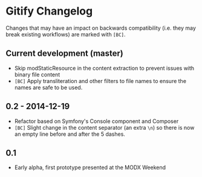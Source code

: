 # Gitify Changelog

Changes that may have an impact on backwards compatibility (i.e. they may break existing workflows) are marked with `[BC]`.

## Current development (master)

- Skip modStaticResource in the content extraction to prevent issues with binary file content
- `[BC]` Apply transliteration and other filters to file names to ensure the names are safe to be used.

## 0.2 - 2014-12-19

- Refactor based on Symfony's Console component and Composer
- `[BC]` Slight change in the content separator (an extra `\n`) so there is now an empty line before and after the 5 dashes.

## 0.1

- Early alpha, first prototype presented at the MODX Weekend
